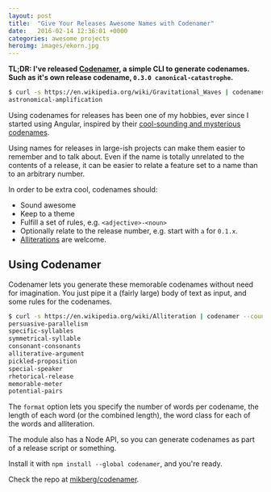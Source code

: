 ```yaml
---
layout: post
title:  "Give Your Releases Awesome Names with Codenamer"
date:   2016-02-14 12:36:01 +0000
categories: awesome projects
heroimg: images/ekorn.jpg
---
```


**TL;DR: I've released [Codenamer][codenamer], a simple CLI to generate codenames. Such as it's own release codename, `0.3.0 canonical-catastrophe`.**

```sh
$ curl -s https://en.wikipedia.org/wiki/Gravitational_Waves | codenamer --format pa,cJ,n15-cN,a,n20
astronomical-amplification
```

Using codenames for releases has been one of my hobbies, ever since I started using Angular, inspired by their [cool-sounding and mysterious codenames][angular-codenames].

Using names for releases in large-ish projects can make them easier to remember and to talk about. Even if the name is totally unrelated to the contents of a release, it can be easier to relate a feature set to a name than to an arbitrary number.

In order to be extra cool, codenames should:

 - Sound awesome
 - Keep to a theme
 - Fulfill a set of rules, e.g. `<adjective>-<noun>`
 - Optionally relate to the release number, e.g. start with `a` for `0.1.x`.
 - [Alliterations][alliterations] are welcome.

## Using Codenamer

Codenamer lets you generate these memorable codenames without need for imagination. You just pipe it a (fairly large) body of text as input, and some rules for the codenames.

```sh
$ curl -s https://en.wikipedia.org/wiki/Alliteration | codenamer --count 10 --format cJ,n15-cN,a,n20
persuasive-parallelism
specific-syllables
symmetrical-syllable
consonant-consonants
alliterative-argument
pickled-proposition
special-speaker
rhetorical-release
memorable-meter
potential-pairs
```

The `format` option lets you specify the number of words per codename, the length of each word (or the combined length), the word class for each of the words and alliteration.

The module also has a Node API, so you can generate codenames as part of a release script or something.

Install it with `npm install --global codenamer`, and you're ready.

Check the repo at [mikberg/codenamer][codenamer].

[angular-codenames]: https://github.com/angular/angular.js/blob/master/CHANGELOG.md
[codenamer]: https://github.com/mikberg/codenamer
[alliterations]: https://en.wikipedia.org/wiki/Alliteration
